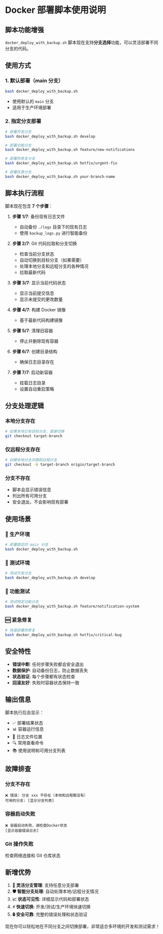 # Docker 部署脚本使用说明

## 脚本功能增强

`docker_deploy_with_backup.sh` 脚本现在支持**分支选择**功能，可以灵活部署不同分支的代码。

## 使用方式

### 1. 默认部署（main 分支）
```bash
bash docker_deploy_with_backup.sh
```
- 使用默认的 `main` 分支
- 适用于生产环境部署

### 2. 指定分支部署
```bash
# 部署开发分支
bash docker_deploy_with_backup.sh develop

# 部署功能分支  
bash docker_deploy_with_backup.sh feature/new-notifications

# 部署热修复分支
bash docker_deploy_with_backup.sh hotfix/urgent-fix

# 部署任意分支
bash docker_deploy_with_backup.sh your-branch-name
```

## 脚本执行流程

脚本现在包含 **7 个步骤**：

1. **步骤 1/7**: 备份现有日志文件
   - 自动备份 `./logs` 目录下的现有日志
   - 使用 `backup_logs.py` 进行智能备份

2. **步骤 2/7**: Git 代码拉取和分支切换
   - 检查当前分支状态
   - 自动切换到目标分支（如果需要）
   - 处理本地分支和远程分支的各种情况
   - 拉取最新代码

3. **步骤 3/7**: 显示当前代码状态
   - 显示当前提交信息
   - 显示未提交的更改数量

4. **步骤 4/7**: 构建 Docker 镜像
   - 基于最新代码构建镜像

5. **步骤 5/7**: 清理旧容器
   - 停止并删除现有容器

6. **步骤 6/7**: 创建目录结构
   - 确保日志目录存在

7. **步骤 7/7**: 启动新容器
   - 挂载日志目录
   - 设置自动重启策略

## 分支处理逻辑

### 本地分支存在
```bash
# 如果本地已有目标分支，直接切换
git checkout target-branch
```

### 仅远程分支存在  
```bash
# 创建本地分支并跟踪远程分支
git checkout -b target-branch origin/target-branch
```

### 分支不存在
- 脚本会显示错误信息
- 列出所有可用分支
- 安全退出，不会影响现有部署

## 使用场景

### 🚀 生产环境
```bash
# 部署稳定的 main 分支
bash docker_deploy_with_backup.sh
```

### 🧪 测试环境
```bash  
# 测试开发分支
bash docker_deploy_with_backup.sh develop
```

### 🔧 功能测试
```bash
# 测试特定功能分支
bash docker_deploy_with_backup.sh feature/notification-system
```

### 🆘 紧急修复
```bash
# 快速部署热修复
bash docker_deploy_with_backup.sh hotfix/critical-bug
```

## 安全特性

- **错误中断**: 任何步骤失败都会安全退出
- **数据保护**: 自动备份日志，防止数据丢失
- **状态验证**: 每个步骤都有状态检查
- **回滚友好**: 失败时容器状态保持一致

## 输出信息

脚本执行后会显示：
- ✅ 部署结果状态
- 📊 容器运行信息  
- 📁 日志文件位置
- 🔍 常用查看命令
- 📚 使用说明和可用分支列表

## 故障排查

### 分支不存在
```
❌ 错误: 分支 xxx 不存在（本地和远程都没有）
可用的分支: [显示分支列表]
```

### 容器启动失败
```
❌ 容器启动失败，请检查Docker状态
[显示容器错误日志]
```

### Git 操作失败
检查网络连接和 Git 仓库状态

## 新增优势

1. **🔀 灵活分支管理**: 支持任意分支部署
2. **🛡️ 智能分支处理**: 自动处理本地/远程分支情况  
3. **📈 状态可见性**: 详细显示代码和部署状态
4. **⚡ 快速切换**: 开发/测试/生产环境快速切换
5. **🔒 安全可靠**: 完整的错误处理和状态验证

现在你可以轻松地在不同分支之间切换部署，非常适合多环境的开发和测试需求！